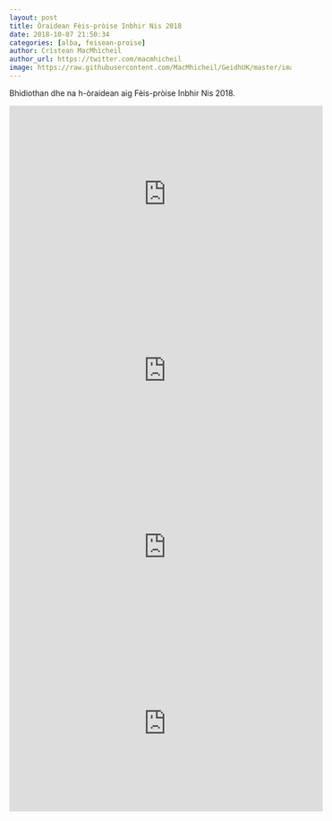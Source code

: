 ```yaml
---
layout: post
title: Òraidean Fèis-pròise Inbhir Nis 2018
date: 2018-10-07 21:50:34
categories: [alba, feisean-proise]
author: Crìstean MacMhìcheil
author_url: https://twitter.com/macmhicheil
image: https://raw.githubusercontent.com/MacMhicheil/GeidhUK/master/images/oraidean-feis-proise-inbhir-nis-2018.png
---
```


Bhidiothan dhe na h-òraidean aig Fèis-pròise Inbhir Nis 2018.

<!--more-->

<iframe src="https://www.youtube.com/embed/0X3DkUCoVu8" width="560" height="315" frameborder="0" allowfullscreen="allowfullscreen"></iframe>

<iframe src="https://www.youtube.com/embed/Hd4IvN4OW4Q" width="560" height="315" frameborder="0" allowfullscreen="allowfullscreen"></iframe>

<iframe src="https://www.youtube.com/embed/x19jGnU5P8M" width="560" height="315" frameborder="0" allowfullscreen="allowfullscreen"></iframe>

<iframe src="https://www.youtube.com/embed/vg1H0z4npBc" width="560" height="315" frameborder="0" allowfullscreen="allowfullscreen"></iframe>
